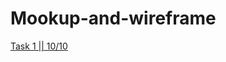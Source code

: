 # Mookup-and-wireframe
[Task 1 || 10/10](https://miro.com/app/board/uXjVPPXR50c=/?share_link_id=607899480205)
